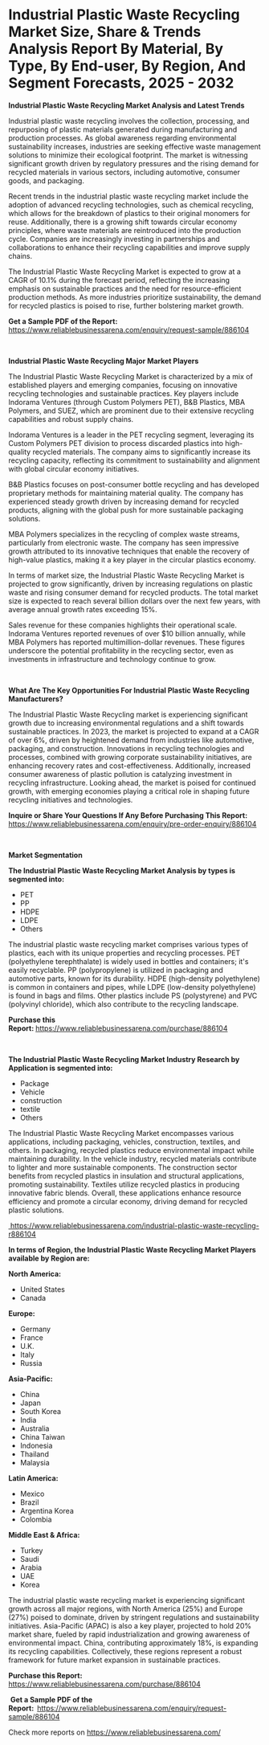 <p><h1>Industrial Plastic Waste Recycling Market Size, Share & Trends Analysis Report By Material, By Type, By End-user, By Region, And Segment Forecasts, 2025 - 2032</h1></p><p><strong>Industrial Plastic Waste Recycling Market Analysis and Latest Trends</strong></p>
<p><p>Industrial plastic waste recycling involves the collection, processing, and repurposing of plastic materials generated during manufacturing and production processes. As global awareness regarding environmental sustainability increases, industries are seeking effective waste management solutions to minimize their ecological footprint. The market is witnessing significant growth driven by regulatory pressures and the rising demand for recycled materials in various sectors, including automotive, consumer goods, and packaging.</p><p>Recent trends in the industrial plastic waste recycling market include the adoption of advanced recycling technologies, such as chemical recycling, which allows for the breakdown of plastics to their original monomers for reuse. Additionally, there is a growing shift towards circular economy principles, where waste materials are reintroduced into the production cycle. Companies are increasingly investing in partnerships and collaborations to enhance their recycling capabilities and improve supply chains.</p><p>The Industrial Plastic Waste Recycling Market is expected to grow at a CAGR of 10.1% during the forecast period, reflecting the increasing emphasis on sustainable practices and the need for resource-efficient production methods. As more industries prioritize sustainability, the demand for recycled plastics is poised to rise, further bolstering market growth.</p></p>
<p><strong>Get a Sample PDF of the Report:&nbsp;</strong> <a href="https://www.reliablebusinessarena.com/enquiry/request-sample/886104?utm_campaign=2531&utm_medium=2&utm_source=Github&utm_content=ia&utm_term=02042025&utm_id=industrial-plastic-waste-recycling">https://www.reliablebusinessarena.com/enquiry/request-sample/886104</a></p>
<p>&nbsp;</p>
<p><strong>Industrial Plastic Waste Recycling Major Market Players</strong></p>
<p><p>The Industrial Plastic Waste Recycling Market is characterized by a mix of established players and emerging companies, focusing on innovative recycling technologies and sustainable practices. Key players include Indorama Ventures (through Custom Polymers PET), B&B Plastics, MBA Polymers, and SUEZ, which are prominent due to their extensive recycling capabilities and robust supply chains.</p><p>Indorama Ventures is a leader in the PET recycling segment, leveraging its Custom Polymers PET division to process discarded plastics into high-quality recycled materials. The company aims to significantly increase its recycling capacity, reflecting its commitment to sustainability and alignment with global circular economy initiatives.</p><p>B&B Plastics focuses on post-consumer bottle recycling and has developed proprietary methods for maintaining material quality. The company has experienced steady growth driven by increasing demand for recycled products, aligning with the global push for more sustainable packaging solutions.</p><p>MBA Polymers specializes in the recycling of complex waste streams, particularly from electronic waste. The company has seen impressive growth attributed to its innovative techniques that enable the recovery of high-value plastics, making it a key player in the circular plastics economy.</p><p>In terms of market size, the Industrial Plastic Waste Recycling Market is projected to grow significantly, driven by increasing regulations on plastic waste and rising consumer demand for recycled products. The total market size is expected to reach several billion dollars over the next few years, with average annual growth rates exceeding 15%.</p><p>Sales revenue for these companies highlights their operational scale. Indorama Ventures reported revenues of over $10 billion annually, while MBA Polymers has reported multimillion-dollar revenues. These figures underscore the potential profitability in the recycling sector, even as investments in infrastructure and technology continue to grow.</p></p>
<p>&nbsp;</p>
<p><strong>What Are The Key Opportunities For Industrial Plastic Waste Recycling Manufacturers?</strong></p>
<p><p>The Industrial Plastic Waste Recycling market is experiencing significant growth due to increasing environmental regulations and a shift towards sustainable practices. In 2023, the market is projected to expand at a CAGR of over 6%, driven by heightened demand from industries like automotive, packaging, and construction. Innovations in recycling technologies and processes, combined with growing corporate sustainability initiatives, are enhancing recovery rates and cost-effectiveness. Additionally, increased consumer awareness of plastic pollution is catalyzing investment in recycling infrastructure. Looking ahead, the market is poised for continued growth, with emerging economies playing a critical role in shaping future recycling initiatives and technologies.</p></p>
<p><strong>Inquire or Share Your Questions If Any Before Purchasing This Report:</strong> <a href="https://www.reliablebusinessarena.com/enquiry/pre-order-enquiry/886104?utm_campaign=2531&utm_medium=2&utm_source=Github&utm_content=ia&utm_term=02042025&utm_id=industrial-plastic-waste-recycling">https://www.reliablebusinessarena.com/enquiry/pre-order-enquiry/886104</a></p>
<p>&nbsp;</p>
<p><strong>Market Segmentation</strong></p>
<p><strong>The Industrial Plastic Waste Recycling Market Analysis by types is segmented into:</strong></p>
<p><ul><li>PET</li><li>PP</li><li>HDPE</li><li>LDPE</li><li>Others</li></ul></p>
<p><p>The industrial plastic waste recycling market comprises various types of plastics, each with its unique properties and recycling processes. PET (polyethylene terephthalate) is widely used in bottles and containers; it's easily recyclable. PP (polypropylene) is utilized in packaging and automotive parts, known for its durability. HDPE (high-density polyethylene) is common in containers and pipes, while LDPE (low-density polyethylene) is found in bags and films. Other plastics include PS (polystyrene) and PVC (polyvinyl chloride), which also contribute to the recycling landscape.</p></p>
<p><strong>Purchase this Report:&nbsp;</strong><a href="https://www.reliablebusinessarena.com/purchase/886104?utm_campaign=2531&utm_medium=2&utm_source=Github&utm_content=ia&utm_term=02042025&utm_id=industrial-plastic-waste-recycling">https://www.reliablebusinessarena.com/purchase/886104</a></p>
<p>&nbsp;</p>
<p><strong>The Industrial Plastic Waste Recycling Market Industry Research by Application is segmented into:</strong></p>
<p><ul><li>Package</li><li>Vehicle</li><li>construction</li><li>textile</li><li>Others</li></ul></p>
<p><p>The Industrial Plastic Waste Recycling Market encompasses various applications, including packaging, vehicles, construction, textiles, and others. In packaging, recycled plastics reduce environmental impact while maintaining durability. In the vehicle industry, recycled materials contribute to lighter and more sustainable components. The construction sector benefits from recycled plastics in insulation and structural applications, promoting sustainability. Textiles utilize recycled plastics in producing innovative fabric blends. Overall, these applications enhance resource efficiency and promote a circular economy, driving demand for recycled plastic solutions.</p></p>
<p><a href="https://www.reliablebusinessarena.com/industrial-plastic-waste-recycling-r886104?utm_campaign=2531&utm_medium=2&utm_source=Github&utm_content=ia&utm_term=02042025&utm_id=industrial-plastic-waste-recycling">&nbsp;https://www.reliablebusinessarena.com/industrial-plastic-waste-recycling-r886104</a></p>
<p><strong>In terms of Region, the Industrial Plastic Waste Recycling Market Players available by Region are:</strong></p>
<p>
    <p> <strong> North America: </strong>
        <ul>
            <li>United States</li>
            <li>Canada</li>
        </ul>
        </p> 
    <p> <strong> Europe: </strong>
        <ul>
            <li>Germany</li>
            <li>France</li>
            <li>U.K.</li>
            <li>Italy</li>
            <li>Russia</li>
        </ul>
        </p> 
    <p> <strong> Asia-Pacific: </strong>
        <ul>
            <li>China</li>
            <li>Japan</li>
            <li>South Korea</li>
            <li>India</li>
            <li>Australia</li>
            <li>China Taiwan</li>
            <li>Indonesia</li>
            <li>Thailand</li>
            <li>Malaysia</li>
        </ul>
        </p> 
    <p> <strong> Latin America: </strong>
        <ul>
            <li>Mexico</li>
            <li>Brazil</li>
            <li>Argentina Korea</li>
            <li>Colombia</li>
        </ul>
        </p> 
    <p> <strong> Middle East & Africa: </strong>
        <ul>
            <li>Turkey</li>
            <li>Saudi</li>
            <li>Arabia</li>
            <li>UAE</li>
            <li>Korea</li>
        </ul>
    </p>
    </p>
<p><p>The industrial plastic waste recycling market is experiencing significant growth across all major regions, with North America (25%) and Europe (27%) poised to dominate, driven by stringent regulations and sustainability initiatives. Asia-Pacific (APAC) is also a key player, projected to hold 20% market share, fueled by rapid industrialization and growing awareness of environmental impact. China, contributing approximately 18%, is expanding its recycling capabilities. Collectively, these regions represent a robust framework for future market expansion in sustainable practices.</p></p>
<p><strong>Purchase this Report: </strong><a href="https://www.reliablebusinessarena.com/purchase/886104?utm_campaign=2531&utm_medium=2&utm_source=Github&utm_content=ia&utm_term=02042025&utm_id=industrial-plastic-waste-recycling">https://www.reliablebusinessarena.com/purchase/886104</a></p>
<p>&nbsp;<strong>Get a Sample PDF of the Report:&nbsp;&nbsp;</strong><a href="https://www.reliablebusinessarena.com/enquiry/request-sample/886104?utm_campaign=2531&utm_medium=2&utm_source=Github&utm_content=ia&utm_term=02042025&utm_id=industrial-plastic-waste-recycling">https://www.reliablebusinessarena.com/enquiry/request-sample/886104</a></p>
<p><strong></strong></p>
<p>Check more reports on <a href="https://www.reliablebusinessarena.com/?utm_campaign=2531&utm_medium=2&utm_source=Github&utm_content=ia&utm_term=02042025&utm_id=industrial-plastic-waste-recycling">https://www.reliablebusinessarena.com/</a></p>